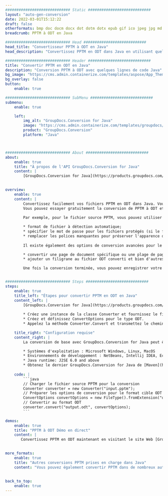 ```yaml
---
############################# Static ############################
layout: "auto-gen-conversion"
date: 2022-03-01T15:12:22
draft: false
otherformats: bmp doc docm docx dot dotm dotx epub gif ico jpeg jpg md odt ott pdf png psd rtf tex tif tiff txt xps
breadcrumb: PPTM à ODT en Java

############################# Head ############################
head_title: "Convertisseur PPTM à ODT en Java"
head_description: "Convertissez PPTM en ODT dans Java en utilisant quelques lignes de code. Utilisez l'API de conversion de documents GroupDocs pour convertir plus de 160 formats de fichiers."

############################# Header ############################
title: "Convertir PPTM en ODT en Java"
description: "Conversion PPTM à ODT avec quelques lignes de code Java"
bg_image: "https://cms.admin.containerize.com/templates/aspose/App_Themes/V3/images/bg/header1.png"
bg_overlay: false
button:
    enable: true

############################# SubMenu ############################
submenu:
    enable: true

    left:
        img_alt: "GroupDocs.Conversion for Java"
        image: "https://cms.admin.containerize.com/templates/groupdocs/images/product-logos/90x90-noborder/groupdocs-conversion-java.png"
        product: "GroupDocs.Conversion"
        platform: "Java"



############################# About ############################
about:
    enable: true
    title: "À propos de l'API GroupDocs.Conversion for Java"
    content: |
        [GroupDocs.Conversion for Java](https://products.groupdocs.com/conversion/java/) peut être utilisé pour convertir Microsoft Word, Excel, PowerPoint, PDF, Visio et d'autres formats. GroupDocs.Conversion est une API autonome adaptée aux systèmes back-end et internes nécessitant des performances élevées. Il ne dépend d'aucun logiciel tel que Microsoft ou Open Office.
    

overview:
    enable: true
    content: |
        Convertissez facilement vos fichiers PPTM en ODT dans Java. Vous pouvez utiliser seulement quelques lignes de code Java dans n'importe quelle plate-forme de votre choix comme - Windows, Linux, macOS.
        Vous pouvez essayer gratuitement la conversion de PPTM à ODT et évaluer la qualité des résultats de conversion. En plus des scénarios de conversion de fichiers simples, vous pouvez essayer des options plus avancées pour charger le fichier source PPTM et pour enregistrer le résultat de sortie ODT. 
        
        Par exemple, pour le fichier source PPTM, vous pouvez utiliser les options de chargement suivantes :

        * format de fichier à détection automatique;
        * spécifier le mot de passe pour les fichiers protégés (si le format de fichier le prend en charge);
        * remplacer les polices manquantes pour préserver l'apparence du document.
        
        Il existe également des options de conversion avancées pour le fichier ODT :

        * convertir une page de document spécifique ou une plage de pages;
        * ajouter un filigrane au fichier ODT converti et bien d'autres.

        Une fois la conversion terminée, vous pouvez enregistrer votre fichier ODT dans le chemin du fichier local ou dans tout stockage tiers tel que FTP, Amazon S3, Google Drive, Dropbox, etc. Veuillez noter - pour convertir PPTM en ODT aucun logiciel supplémentaire n'est nécessaire - comme MS Office, Open Office, Adobe Acrobat Reader, etc.


############################# Steps ############################
steps:
    enable: true
    title_left: "Étapes pour convertir PPTM en ODT en Java"
    content_left: |
        [GroupDocs.Conversion for Java](https://products.groupdocs.com/conversion/java/) permet aux développeurs de convertir facilement un fichier PPTM en ODT avec quelques lignes de code.
        
        * Créez une instance de la classe Converter et fournissez le fichier PPTM avec le chemin complet
        * Créez et définissez ConvertOptions pour le type ODT.
        * Appelez la méthode Converter.Convert et transmettez le chemin complet et le format (ODT) en tant que paramètre

    title_right: "Configuration requise"
    content_right: |
        La conversion de base avec GroupDocs.Conversion for Java peut être effectuée en quelques étapes simples. Nos API sont prises en charge sur toutes les principales plates-formes et systèmes d'exploitation. Avant d'exécuter le code ci-dessous, assurez-vous que les prérequis suivants sont installés sur votre système.

        * Systèmes d'exploitation : Microsoft Windows, Linux, MacOS
        * Environnements de développement : NetBeans, Intellij IDEA, Eclipse, etc.
        * Java runtime: J2SE 6.0 and above
        * Obtenez le dernier GroupDocs.Conversion for Java de [Maven](https://repository.groupdocs.com/webapp/#/artifacts/browse/tree/General/repo/com/groupdocs/groupdocs-conversion)
         
    code: |
        ```java    
        // Charger le fichier source PPTM pour la conversion
        Converter converter = new Converter("input.pptm");
        // Préparer les options de conversion pour le format cible ODT
        ConvertOptions convertOptions = new FileType().fromExtension("odt").getConvertOptions();
        // Convertir au format ODT
        converter.convert("output.odt", convertOptions);
        ```

demos:
    enable: true
    title: "PPTM à ODT Démo en direct"
    content: |
       Convertissez PPTM en ODT maintenant en visitant le site Web [GroupDocs.Conversion App](https://products.groupdocs.app/conversion/family). La démo en ligne présente les avantages suivants
          

more_formats:
    enable: true
    title: "Autres conversions PPTM prises en charge dans Java"
    content: "Vous pouvez également convertir PPTM dans de nombreux autres formats de fichiers. Veuillez consulter la liste ci-dessous."
       
       
back_to_top:
    enable: true
---
```


